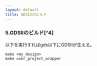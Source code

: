 ```yaml
---
layout: default
title: GDSIIのビルド
---
```

### 5.GDSIIのビルド[^4]

以下を実行すればgds以下にGDSIIが生える。
```shell
make <my_design>
make user_project_wrapper
```
